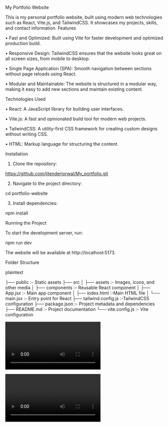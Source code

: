 My Portfolio Website

This is my personal portfolio website, built using modern web technologies such as React, Vite.js, and TailwindCSS. It showcases my projects, skills, and contact information.
Features


•	Fast and Optimized: Built using Vite for faster development and optimized production build.

•	Responsive Design: TailwindCSS ensures that the website looks great on all screen sizes, from mobile to desktop.

•	Single Page Application (SPA): Smooth navigation between sections without page reloads using React.

•	Modular and Maintainable: The website is structured in a modular way, making it easy to add new sections and maintain existing content.

Technologies Used

•	React: A JavaScript library for building user interfaces.

•	Vite.js: A fast and opinionated build tool for modern web projects.

•	TailwindCSS: A utility-first CSS framework for creating custom designs without writing CSS.

•	HTML: Markup language for structuring the content.

Installation

1.	Clone the repository: 

https://github.com/jitenderjorwal/My_portfolio.git

2.	Navigate to the project directory:

cd portfolio-website

3.	Install dependencies:

npm install

Running the Project

To start the development server, run:

npm run dev

The website will be available at http://localhost:5173.

Folder Structure

plaintext

├── public             :- Static assets
├── src
│   ├── assets         :- Images, icons, and other media
│   ├── components     :- Reusable React component
│   ├── App.jsx        :- Main app component
│   ├── index.html     :-Main HTML file
│   └── main.jsx       :- Entry point for React
├── tailwind.config.js :-TailwindCSS configuration
├── package.json       :- Project metadata and dependencies
├── README.md          :- Project documentation
└── vite.config.js     :- Vite configuration


![Watch Preview 1](preview/preview1.mp4)

![Watch Preview 2](preview/preview2.mp4)
